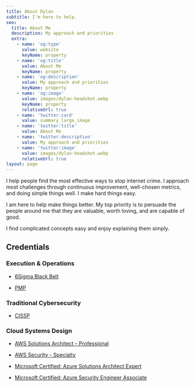 ```yaml
---
title: About Dylan
subtitle: I'm here to help.
seo:
  title: About Me
  description: My approach and priorities
  extra:
    - name: 'og:type'
      value: website
      keyName: property
    - name: 'og:title'
      value: About Me
      keyName: property
    - name: 'og:description'
      value: My approach and priorities
      keyName: property
    - name: 'og:image'
      value: images/dylan-headshot.webp
      keyName: property
      relativeUrl: true
    - name: 'twitter:card'
      value: summary_large_image
    - name: 'twitter:title'
      value: About Me
    - name: 'twitter:description'
      value: My approach and priorities
    - name: 'twitter:image'
      value: images/dylan-headshot.webp
      relativeUrl: true
layout: page
---
```

I help people find the most effective ways to stop internet crime.  I approach most challenges through continuous improvement, well-chosen metrics, and doing simple things well.  I make hard things easy. 

I am here to help make things better. My top priority is to persuade the people around me that they are valuable, worth loving, and are capable of good.  

I find complicated concepts easy and enjoy explaining them simply. 

## Credentials

### Execution & Operations
*   [6Sigma Black Belt](https://asq.org/quality-resources/six-sigma/belts-executives-champions)

*   [PMP](https://www.pmi.org/certifications/project-management-pmp)
### Traditional Cybersecurity

*   [CISSP](https://en.wikipedia.org/wiki/Certified_Information_Systems_Security_Professional)

### Cloud Systems Design

*   [AWS Solutions Architect – Professional](https://aws.amazon.com/certification/certified-solutions-architect-professional/)

*   [AWS Security - Specialty](https://aws.amazon.com/certification/certified-security-specialty)

*   [Microsoft Certified: Azure Solutions Architect Expert](https://learn.microsoft.com/en-us/certifications/azure-solutions-architect/)

*   [Microsoft Certified: Azure Security Engineer Associate](https://learn.microsoft.com/en-us/certifications/azure-security-engineer/)

